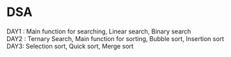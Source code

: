 # DSA
DAY1 : Main function for searching, Linear search, Binary search                                                                                                                                                         
DAY2 : Ternary Search, Main function for sorting, Bubble sort, Insertion sort
DAY3: Selection sort, Quick sort, Merge sort
